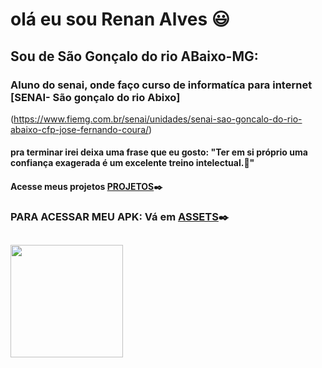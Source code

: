 # olá eu sou Renan Alves :smiley:
## Sou de São Gonçalo do rio ABaixo-MG:

### Aluno do senai, onde faço curso de informatíca  para internet [SENAI- São gonçalo do rio Abixo]
(https://www.fiemg.com.br/senai/unidades/senai-sao-goncalo-do-rio-abaixo-cfp-jose-fernando-coura/)


#### pra terminar irei deixa uma frase que eu gosto: "Ter em si próprio uma confiança exagerada é um excelente treino intelectual.:thought_balloon:"


#### Acesse meus projetos [PROJETOS]( https://github.com/rennanda19/APP_INVENTOR/tree/main/PROJETO ):black_nib:

### PARA ACESSAR MEU APK: Vá em [ASSETS](https://github.com/rennanda19/APP_INVENTOR/tree/main/assets):black_nib:

##

<div>
  <a href="https://github.com/rennanda19/rennanda19" target="_blank">
  <img height="180em" src="https://github-readme-stats.vercel.app/api?username=rennanda19&show_icons=true&theme=transparent&include_all_commits=true&count_private=true"/>
  </a>
</div>

##


